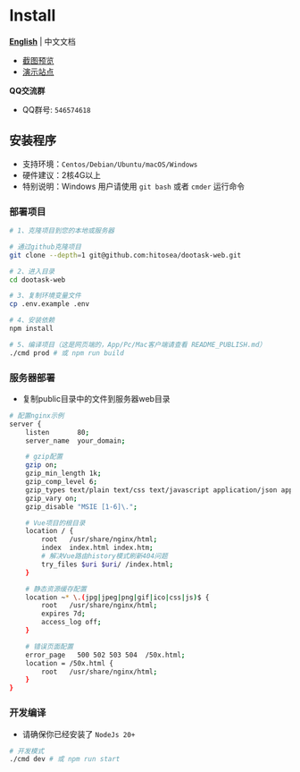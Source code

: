 # Install

**[English](./README.md)** | 中文文档

- [截图预览](./README_PREVIEW.md)
- [演示站点](http://www.dootask.com/)

**QQ交流群**

- QQ群号: `546574618`

## 安装程序

- 支持环境：`Centos/Debian/Ubuntu/macOS/Windows`
- 硬件建议：2核4G以上
- 特别说明：Windows 用户请使用 `git bash` 或者 `cmder` 运行命令

### 部署项目

```bash
# 1、克隆项目到您的本地或服务器

# 通过github克隆项目
git clone --depth=1 git@github.com:hitosea/dootask-web.git

# 2、进入目录
cd dootask-web

# 3、复制环境变量文件
cp .env.example .env

# 4、安装依赖
npm install

# 5、编译项目（这是网页端的，App/Pc/Mac客户端请查看 README_PUBLISH.md）
./cmd prod # 或 npm run build
```

### 服务器部署

- 复制public目录中的文件到服务器web目录

```bash
# 配置nginx示例
server {
    listen       80;
    server_name  your_domain;

    # gzip配置
    gzip on;
    gzip_min_length 1k;
    gzip_comp_level 6;
    gzip_types text/plain text/css text/javascript application/json application/javascript application/x-javascript application/xml;
    gzip_vary on;
    gzip_disable "MSIE [1-6]\.";

    # Vue项目的根目录
    location / {
        root   /usr/share/nginx/html;
        index  index.html index.htm;
        # 解决Vue路由history模式刷新404问题
        try_files $uri $uri/ /index.html;
    }

    # 静态资源缓存配置
    location ~* \.(jpg|jpeg|png|gif|ico|css|js)$ {
        root   /usr/share/nginx/html;
        expires 7d;
        access_log off;
    }

    # 错误页面配置
    error_page   500 502 503 504  /50x.html;
    location = /50x.html {
        root   /usr/share/nginx/html;
    }
}
```

### 开发编译

- 请确保你已经安装了 `NodeJs 20+`

```bash
# 开发模式
./cmd dev # 或 npm run start
```
